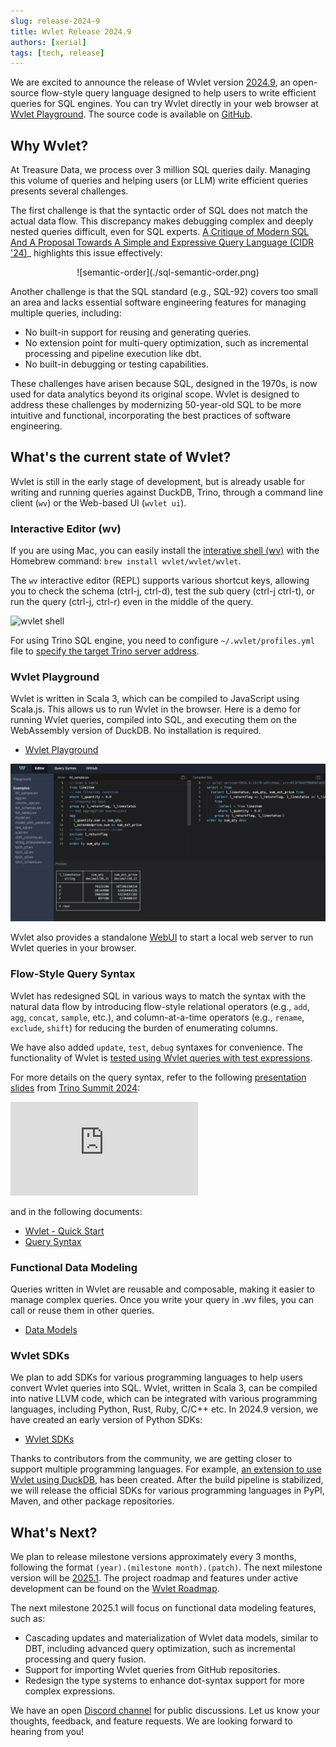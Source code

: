 ```yaml
---
slug: release-2024-9
title: Wvlet Release 2024.9
authors: [xerial]
tags: [tech, release]
---
```


We are excited to announce the release of Wvlet version [2024.9](https://github.com/wvlet/wvlet/milestone/11), an open-source flow-style query language designed to help users to write efficient queries for SQL engines. You can try Wvlet directly in your web browser at [Wvlet Playground](https://wvlet.org/wvlet/playground/). The source code is available on [GitHub](https://github.com/wvlet/wvlet).

<!-- truncate -->



## Why Wvlet?

At Treasure Data, we process over 3 million SQL queries daily. Managing this volume of queries and helping users (or LLM) write efficient queries presents several challenges.

The first challenge is that the syntactic order of SQL does not match the actual data flow. This discrepancy makes debugging complex and deeply nested queries difficult, even for SQL experts. [A Critique of Modern SQL And A Proposal Towards A Simple and Expressive Query Language (CIDR '24)](https://www.cidrdb.org/cidr2024/papers/p48-neumann.pdf)_ highlights this issue effectively:

<center>
![semantic-order](./sql-semantic-order.png)
</center>

Another challenge is that the SQL standard (e.g., SQL-92) covers too small an area and lacks essential software engineering features for managing multiple queries, including:  
- No built-in support for reusing and generating queries.
- No extension point for multi-query optimization, such as incremental processing and pipeline execution like dbt.
- No built-in debugging or testing capabilities.

These challenges have arisen because SQL, designed in the 1970s, is now used for data analytics beyond its original scope. Wvlet is designed to address these challenges by modernizing 50-year-old SQL to be more intuitive and functional, incorporating the best practices of software engineering.


## What's the current state of Wvlet?

Wvlet is still in the early stage of development, but is already usable for writing and running queries against DuckDB, Trino, through a command line client (`wv`) or the Web-based UI (`wvlet ui`).  

### Interactive Editor (wv)

If you are using Mac, you can easily install the [interative shell (wv)](/docs/usage/repl) with the Homebrew command: `brew install wvlet/wvlet/wvlet`. 

The `wv` interactive editor (REPL) supports various shortcut keys, allowing you to check the schema (ctrl-j, ctrl-d), test the sub query (ctrl-j ctrl-t), or run the query (ctrl-j, ctrl-r) even in the middle of the query.

![wvlet shell](/img/demo.gif)

For using Trino SQL engine, you need to configure `~/.wvlet/profiles.yml` file to [specify the target Trino server address](/docs/usage/trino).  


### Wvlet Playground 

Wvlet is written in Scala 3, which can be compiled to JavaScript using Scala.js. This allows us to run Wvlet in the browser. Here is a demo for running Wvlet queries, compiled into SQL, and executing them on the WebAssembly version of DuckDB. No installation is required.


- [Wvlet Playground](https://wvlet.org/wvlet/playground/)

![wvlet playground](./playground-screenshot-1280x640.png)


Wvlet also provides a standalone [WebUI](/docs/usage/ui) to start a local web server to run Wvlet queries in your browser.

### Flow-Style Query Syntax

Wvlet has redesigned SQL in various ways to match the syntax with the natural data flow by introducing flow-style relational operators (e.g., `add`, `agg`, `concat`, `sample`, etc.), and column-at-a-time operators (e.g., `rename`, `exclude`, `shift`) for reducing the burden of enumerating columns.

We have also added `update`, `test`, `debug` syntaxes for convenience. The functionality of Wvlet is [tested using Wvlet queries with test expressions](https://github.com/wvlet/wvlet/tree/main/spec/basic). 

For more details on the query syntax, refer to the following [presentation slides](https://speakerdeck.com/xerial/wvlet-a-new-flow-style-query-language-for-functional-data-modeling-and-interactive-data-analysis-trino-summit-2024) from [Trino Summit 2024](https://trino.io/blog/2024/12/18/trino-summit-2024-quick-recap.html):

<iframe class="speakerdeck-iframe" frameborder="0" src="https://speakerdeck.com/player/4148a46ee4f24fb0816d1207439cbd33?slide=10" title="Wvlet: A New Flow-Style Query Language For Functional Data Modeling and Interactive Data Analysis - Trino Summit 2024" allowfullscreen="true" style={{width: '100%', height: 'auto', aspectRatio: 1.777}} ></iframe>

and in the following documents:
- [Wvlet - Quick Start](/docs/syntax/quick-start)
- [Query Syntax](/docs/syntax/)


### Functional Data Modeling

Queries written in Wvlet are reusable and composable, making it easier to manage complex queries. Once you write your query in .wv files, you can call or reuse them in other queries.

- [Data Models](/docs/syntax/data-models)


### Wvlet SDKs

We plan to add SDKs for various programming languages to help users convert Wvlet queries into SQL. Wvlet, written in Scala 3, can be compiled into native LLVM code, which can be integrated with various programming languages, including Python, Rust, Ruby, C/C++ etc. In 2024.9 version, we have created an early version of Python SDKs: 

- [Wvlet SDKs](/docs/bindings)

Thanks to contributors from the community, we are getting closer to support multiple programming languages. For example, [an extension to use Wvlet using DuckDB](https://github.com/quackscience/duckdb-extension-wvlet), has been created. After the build pipeline is stabilized, we will release the official SDKs for various programming languages in PyPI, Maven, and other package repositories.


## What's Next?

We plan to release milestone versions approximately every 3 months, following the format `(year).(milestone month).(patch)`. The next milestone version will be [2025.1](https://github.com/wvlet/wvlet/milestone/12). The project roadmap and features under active development can be found on the [Wvlet Roadmap](https://github.com/orgs/wvlet/projects/2).

The next milestone 2025.1 will focus on functional data modeling features, such as:
- Cascading updates and materialization of Wvlet data models, similar to DBT, including advanced query optimization, such as incremental processing and query fusion.
- Support for importing Wvlet queries from GitHub repositories. 
- Redesign the type systems to enhance dot-syntax support for more complex expressions.


We have an open [Discord channel](https://discord.com/invite/vJBXRfEeNQ) for public discussions. Let us know your thoughts, feedback, and feature requests. We are looking forward to hearing from you!

